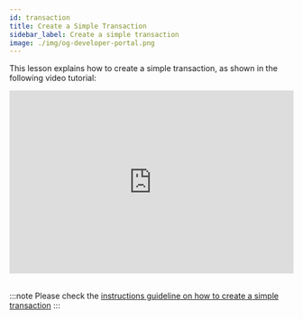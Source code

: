 ```yaml
---
id: transaction
title: Create a Simple Transaction
sidebar_label: Create a simple transaction
image: ./img/og-developer-portal.png
---
```


This lesson explains how to create a simple transaction, as shown in the following video tutorial:

<iframe width="100%" height="325" src="https://www.youtube.com/embed/C6lnrBCVxHk" frameborder="0" allow="accelerometer; autoplay; clipboard-write; encrypted-media; gyroscope; picture-in-picture; fullscreen;"></iframe>
<br/><br/>

:::note
Please check the [instructions guideline on how to create a simple transaction](../handbook/create-simple-transaction)
:::

